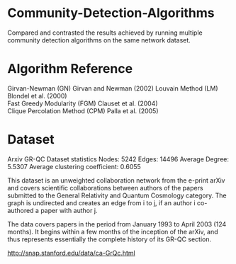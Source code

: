# Community-Detection-Algorithms
Compared and contrasted the results achieved by running multiple community detection algorithms on the same network dataset. 

# Algorithm	                      Reference	                
Girvan-Newman (GN)	              Girvan and Newman (2002)
Louvain Method (LM)               Blondel et al. (2000)	      
Fast Greedy Modularity (FGM) 	    Clauset et al. (2004)	 
Clique Percolation Method (CPM)	  Palla et al. (2005)


# Dataset
Arxiv GR-QC Dataset statistics Nodes: 5242 Edges: 14496 Average Degree: 5.5307 Average clustering coefficient: 0.6055

This dataset is an unweighted collaboration network from the e-print arXiv and covers scientific collaborations between authors of the papers submitted to the General Relativity and Quantum Cosmology category. The graph is undirected and creates an edge from i to j, if an author i co-authored a paper with author j.

The data covers papers in the period from January 1993 to April 2003 (124 months). It begins within a few months of the inception of the arXiv, and thus represents essentially the complete history of its GR-QC section.

http://snap.stanford.edu/data/ca-GrQc.html
